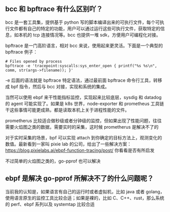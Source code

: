 ## bcc 和 bpftrace 有什么区别吖？

bcc 是一套工具集，提供基于 python 写的脚本编译出来的可执行文件，每个可执行文件都有自己的特定的功能，用户可以通过运行这些可执行文件，获取特定的信息，如本机的 tcp 连接情况等。bcc 也提供一堆 sdk，方便用户可编程化对接。

bpftrace 是一门高阶语言，相对 bcc 来说，使用起来更灵活。下面是一个典型的 bpftrace 例子：

```
# Files opened by process
bpftrace -e 'tracepoint:syscalls:sys_enter_open { printf("%s %s\n", comm, str(args->filename)); }'
```

-e 后面的语法就是 bpftrace 特定语法，通过最前面 bpftrace 命令行工具，转移成 bpf 指令，然后与 bcc 对接，实现和系统的集成。

当然可以使用 ebpf 来干性能指标监控，实现起来比较底层，sysdig 和 datadog 的 agent 可能实现了。如果是 k8s 世界，node-exporter 和 prometheus 工具链干这些事情可能更成熟，都是读取本机上关于进程性能的文件。

prometherus 比较适合做秒级或者分钟级的监控，但如果出现了性能问题，往往需要火焰图之类的数据，需要实时的采集，这时候 prometherus 是解决不了的

对于实时采集的场景，bpf 可以实现 attach 到你确定的目标方法上，观测变化的数值。最新看到一家叫 pixie lab 的公司，给出了一些解决方案：https://blog.pixielabs.ai/ebpf-function-tracing/post/ 你看看是否有所启发

不过简单的火焰图之类的，go-pprof 也可以解决

## ebpf 是解决 go-pprof 所解决不了的什么问题呢？

当前我的认知是，如果语言有自己的运行时或者虚拟机，比如 java 或者 golang，使用语言原生的监控工具比较合适；如果是裸的，比如 C、C++、rust，那么系统的 perf、ebpf 系列以及 systemtap 比较合适